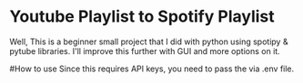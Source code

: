 # Youtube Playlist to Spotify Playlist

Well, This is a beginner small project that I did with python using spotipy & pytube libraries. 
I'll improve this further with GUI and more options on it.

#How to use
Since this requires API keys, you need to pass the via .env file. 
